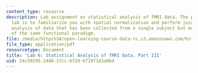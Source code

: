 ```yaml
---
content_type: resource
description: Lab assignment on statistical analysis of fMRI data. The purpose of this
  lab is to familiarize you with spatial normalization and perform joint statistical
  analysis of data that has been collected from a single subject but multiple runs
  of the same functional paradigm.
file: /media/https%3A/open-learning-course-data-rc.s3.amazonaws.com/hst-583-functional-magnetic-resonance-imaging-data-acquisition-and-analysis-fall-2008/24c3929524481fcc672d6720f143a0b4_lab6c_rg.pdf
file_type: application/pdf
resourcetype: Document
title: 'Lab 6: Statistical Analysis of fMRI Data, Part III'
uid: 24c39295-2448-1fcc-672d-6720f143a0b4
---
```


